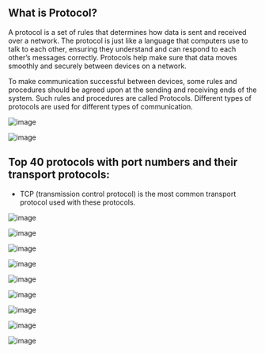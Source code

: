 ## What is Protocol?

A protocol is a set of rules that determines how data is sent and received over a network. The protocol is just like a language that computers use to talk to each other, ensuring they understand and can respond to each other’s messages correctly. Protocols help make sure that data moves smoothly and securely between devices on a network.

To make communication successful between devices, some rules and procedures should be agreed upon at the sending and receiving ends of the system. Such rules and procedures are called Protocols. Different types of protocols are used for different types of communication.

![image](https://github.com/user-attachments/assets/20cef13c-4438-4e23-aa12-3dd4bfb1fecb)

![image](https://github.com/user-attachments/assets/cd45f774-dd53-4ef9-8d24-536e07d3c357)

## Top 40 protocols with port numbers and their transport protocols:

- TCP (transmission control protocol) is the most common transport protocol used with these protocols.

![image](https://github.com/user-attachments/assets/6da49dab-501a-48c2-9b20-29307cdb9631)

![image](https://github.com/user-attachments/assets/8ae27a6b-fc22-4eac-bb0d-15240c89688a)

![image](https://github.com/user-attachments/assets/72019c4c-4429-47bd-be00-c0c9718b7e81)

![image](https://github.com/user-attachments/assets/6fd0a2d8-b300-4a89-872e-7dd088320352)

![image](https://github.com/user-attachments/assets/453bdbe5-ba44-4f97-b7d1-dac61b2e491b)

![image](https://github.com/user-attachments/assets/6b5883e4-bdbd-4e22-b1be-b3af14685397)

![image](https://github.com/user-attachments/assets/fd1aac32-0b25-4edc-a207-4150d3431335)

![image](https://github.com/user-attachments/assets/1f0e39f2-73b7-43f2-8acc-72be6c873da3)

![image](https://github.com/user-attachments/assets/aa9c2da0-5705-4cc8-9b34-a946b6757820)








